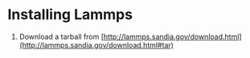 # Installing Lammps

1. Download a tarball from [http://lammps.sandia.gov/download.html](http://lammps.sandia.gov/download.html#tar)